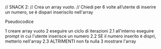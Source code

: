 // SNACK 2:
// Crea un array vuoto.
// Chiedi per 6 volte all’utente di inserire un numero, se è dispari inseriscilo nell'array

Pseudocodice

1 creare array vuoto
2 eseguire un ciclo di iterazioni
2.1 all'interno eseguire prompt in cui l'utente inserisce un numero
2.2 SE il numero inserito è dispri, metterlo nell'array
2.3 ALTRIMENTI non fa nulla
3 mostrare l'array